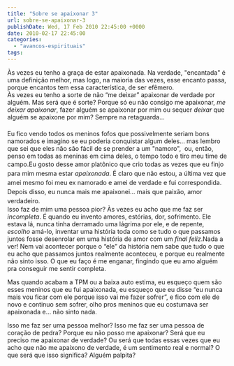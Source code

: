 ```yaml
---
title: "Sobre se apaixonar 3"
url: sobre-se-apaixonar-3
publishDate: Wed, 17 Feb 2010 22:45:00 +0000
date: 2010-02-17 22:45:00
categories: 
  - "avancos-espirituais"
tags: 
---
```

<div>Às vezes eu tenho a graça de estar apaixonada. Na verdade, "encantada" é uma definição melhor, mas logo, na maioria das vezes, esse encanto passa, porque encantos tem essa característica, de ser efêmero.</div>
<div>
<p style="display: inline !important;"></p>

</div>
<div>Às vezes eu tenho a sorte de não “me deixar” apaixonar de verdade por alguém. Mas será que é sorte? Porque só eu não consigo me apaixonar, <em>me deixar apaixonar</em>, fazer alguém se apaixonar por mim ou sequer <em>deixar</em> que alguém se apaixone por mim? Sempre na retaguarda...</div>
<div><span style="line-height: 1.5em;"> </span></div>
<div>Eu fico vendo todos os meninos fofos que possivelmente seriam bons namorados e imagino se eu poderia conquistar algum deles... mas lembro que sei que eles não são fácil de se prender a um "namoro",  ou, então, penso em todas as meninas em cima deles, o tempo todo e tiro meu time de campo.<span style="line-height: 1.5em;">Eu gosto desse amor platônico que crio todas as vezes que eu finjo para mim mesma estar <em>apaixonada</em>. É claro que não estou, a última vez que amei mesmo foi meu ex namorado e amei de verdade e fui correspondida. Depois disso, eu nunca mais me apaixonei... mais que paixão, amor verdadeiro.</span>

</div>
<div>Isso faz de mim uma pessoa pior? Às vezes eu acho que me faz ser <em>incompleta</em>. É quando eu invento amores, estórias, dor, sofrimento. Ele estava lá, nunca tinha derramado uma lágrima por ele, e de repente, <em>escolho</em> amá-lo, inventar uma história toda como se tudo o que passamos juntos fosse desenrolar em uma história de amor com um <em>final feliz</em>.Nada a ver! Nem vai acontecer porque o “ele” da história nem sabe que tudo o que eu acho que passamos juntos realmente aconteceu, e porque eu realmente não sinto isso. O que eu faço é me enganar, fingindo que eu amo alguém pra conseguir me sentir completa.

</div>
<div>

Mas quando acabam a TPM ou a baixa auto estima, eu esqueço quem são esses meninos que eu fui apaixonada, eu esqueço que eu disse “eu nunca mais vou ficar com ele porque isso vai me fazer sofrer”, e fico com ele de novo e continuo sem sofrer, olho pros meninos que eu costumava ser apaixonada e... não sinto nada.

</div>
<div>

Isso me faz ser uma pessoa melhor? Isso me faz ser uma pessoa de coração de pedra? Porque eu não posso me apaixonar? Será que eu preciso me apaixonar de verdade? Ou será que todas essas vezes que eu acho que não me apaixono de verdade, é um sentimento real e normal? O que será que isso significa? Alguém palpita?

</div>
